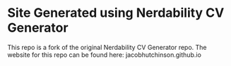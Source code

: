 # Site Generated using Nerdability CV Generator

This repo is a fork of the original Nerdability CV Generator repo. The website for this repo can be found here: jacobhutchinson.github.io
